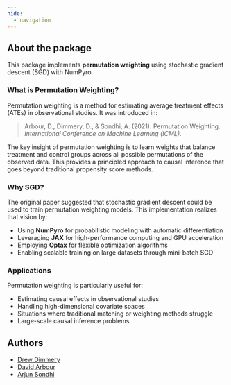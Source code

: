 ```yaml
---
hide:
  - navigation
---
```


## About the package

This package implements **permutation weighting** using stochastic gradient descent (SGD) with NumPyro.

### What is Permutation Weighting?

Permutation weighting is a method for estimating average treatment effects (ATEs) in observational studies. It was introduced in:

> Arbour, D., Dimmery, D., & Sondhi, A. (2021). Permutation Weighting. *International Conference on Machine Learning (ICML)*.

The key insight of permutation weighting is to learn weights that balance treatment and control groups across all possible permutations of the observed data. This provides a principled approach to causal inference that goes beyond traditional propensity score methods.

### Why SGD?

The original paper suggested that stochastic gradient descent could be used to train permutation weighting models. This implementation realizes that vision by:

- Using **NumPyro** for probabilistic modeling with automatic differentiation
- Leveraging **JAX** for high-performance computing and GPU acceleration
- Employing **Optax** for flexible optimization algorithms
- Enabling scalable training on large datasets through mini-batch SGD

### Applications

Permutation weighting is particularly useful for:

- Estimating causal effects in observational studies
- Handling high-dimensional covariate spaces
- Situations where traditional matching or weighting methods struggle
- Large-scale causal inference problems

## Authors

- [Drew Dimmery](http://ddimmery.com)
- [David Arbour](https://darbour.github.io/)
- [Arjun Sondhi](https://scholar.google.com/citations?user=9fF8qNEAAAAJ)
